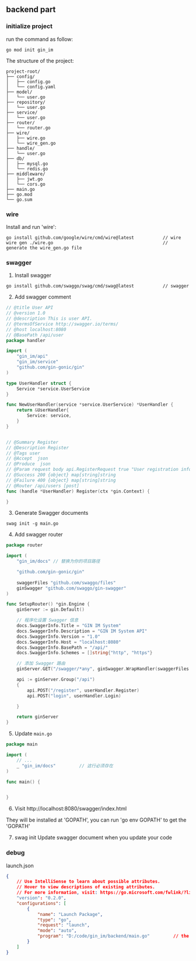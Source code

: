 ## backend part

### initialize project
run the command as follow:
```
go mod init gin_im
```
The structure of the project:
```
project-root/  
├── config/  
│   ├── config.go  
│   └── config.yaml  
├── model/  
│   └── user.go  
├── repository/  
│   └── user.go  
├── service/  
│   └── user.go  
├── router/  
│   └── router.go  
├── wire/  
│   ├── wire.go  
│   └── wire_gen.go  
├── handle/  
│   └── user.go  
├── db/  
│   ├── mysql.go  
│   └── redis.go  
├── middleware/  
│   ├── jwt.go  
│   └── cors.go  
├── main.go  
├── go.mod  
└── go.sum  
```

### wire
Install and run 'wire': 
```
go install github.com/google/wire/cmd/wire@latest           // wire
wire gen ./wire.go                                          // generate the wire_gen.go file
```

### swagger
1. Install swagger
```
go install github.com/swaggo/swag/cmd/swag@latest           // swagger
```
2. Add swagger comment
``` go
// @title User API
// @version 1.0
// @description This is user API.
// @termsOfService http://swagger.io/terms/
// @host localhost:8080
// @BasePath /api/user
package handler

import (
	"gin_im/api"
	"gin_im/service"
	"github.com/gin-gonic/gin"
)

type UserHandler struct {
	Service *service.UserService
}

func NewUserHandler(service *service.UserService) *UserHandler {
	return &UserHandler{
		Service: service,
	}
}


// @Summary Register
// @Description Register
// @Tags user
// @Accept  json
// @Produce  json
// @Param request body api.RegisterRequest true "User registration information"
// @Success 200 {object} map[string]string
// @Failure 400 {object} map[string]string
// @Router /api/users [post]
func (handle *UserHandler) Register(ctx *gin.Context) {

}
``` 

3. Generate Swagger documents
```
swag init -g main.go
```

4. Add swagger router
```go
package router

import (
    "gin_im/docs" // 替换为你的项目路径

	"github.com/gin-gonic/gin"
	
	swaggerFiles "github.com/swaggo/files"
	ginSwagger "github.com/swaggo/gin-swagger"
)

func SetupRouter() *gin.Engine {
	ginServer := gin.Default()

	// 程序化设置 Swagger 信息
	docs.SwaggerInfo.Title = "GIN IM System"
	docs.SwaggerInfo.Description = "GIN IM System API"
	docs.SwaggerInfo.Version = "1.0"
	docs.SwaggerInfo.Host = "localhost:8080"
	docs.SwaggerInfo.BasePath = "/api/"
	docs.SwaggerInfo.Schemes = []string{"http", "https"}

	// 添加 Swagger 路由
	ginServer.GET("/swagger/*any", ginSwagger.WrapHandler(swaggerFiles.Handler))

	api := ginServer.Group("/api")
	{
		api.POST("/register", userHandler.Register)
		api.POST("login", userHandler.Login)

	}

	return ginServer
}
```

5. Update `main.go`
```go
package main

import (
    // ...
	_ "gin_im/docs" 		// 这行必须存在
)

func main() {


}
```

6. Visit
http://localhost:8080/swagger/index.html


They will be installed at 'GOPATH', you can run 'go env GOPATH' to get the 'GOPATH'

7. swag init
Update swagger document when you update your code

### debug
launch.json
```json
{
    // Use IntelliSense to learn about possible attributes.
    // Hover to view descriptions of existing attributes.
    // For more information, visit: https://go.microsoft.com/fwlink/?linkid=830387
    "version": "0.2.0",
    "configurations": [
        {
            "name": "Launch Package",
            "type": "go",
            "request": "launch",
            "mode": "auto",
            "program": "D:/code/gin_im/backend/main.go"			// the entrypoint of main.go
        }
    ]
}
```